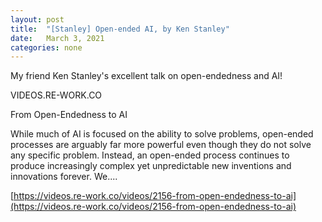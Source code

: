 ```yaml
---
layout: post
title:  "[Stanley] Open-ended AI, by Ken Stanley"
date:   March 3, 2021
categories: none
---
```




My friend Ken Stanley's excellent talk on open-endedness and AI! 






VIDEOS.RE-WORK.CO

From Open-Endedness to AI

While much of AI is focused on the ability to solve problems, open-ended processes are arguably far more powerful even though they do not solve any specific problem. Instead, an open-ended process continues to produce increasingly complex yet unpredictable new inventions and innovations forever. We....



[https://videos.re-work.co/videos/2156-from-open-endedness-to-ai](https://videos.re-work.co/videos/2156-from-open-endedness-to-ai)



 

